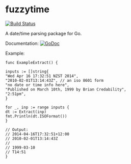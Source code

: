 # fuzzytime

[![Build Status](https://travis-ci.org/bcampbell/fuzzytime.svg?branch=master)](https://travis-ci.org/bcampbell/fuzzytime)

A date/time parsing package for Go.

Documentation:
[![GoDoc](https://godoc.org/github.com/bcampbell/fuzzytime?status.png)](https://godoc.org/github.com/bcampbell/fuzzytime)

Example:
```
func ExampleExtract() {

inputs := []string{
"Wed Apr 16 17:32:51 NZST 2014",
"2010-02-01T13:14:43Z", // an iso 8601 form
"no date or time info here",
"Published on March 10th, 1999 by Brian Credability",
"2:51pm",
}

for _, inp := range inputs {
dt := Extract(inp)
fmt.Println(dt.ISOFormat())
}

// Output:
// 2014-04-16T17:32:51+12:00
// 2010-02-01T13:14:43Z
//
// 1999-03-10
// T14:51
}
```
